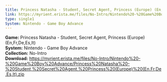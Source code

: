 ```yaml
---
title: Princess Natasha - Student, Secret Agent, Princess (Europe) (En,Fr,De,Es,It)
link: https://myrient.erista.me/files/No-Intro/Nintendo%20-%20Game%20Boy%20Advance/Princess%20Natasha%20-%20Student,%20Secret%20Agent,%20Princess%20(Europe)%20(En,Fr,De,Es,It).zip
type: single1
System: Nintendo - Game Boy Advance
---
```

<b>Game:</b> Princess Natasha - Student, Secret Agent, Princess (Europe) (En,Fr,De,Es,It)<br>
<b>System:</b> Nintendo - Game Boy Advance<br>
<b>Collection:</b> No-Intro<br>
<b>Download:</b> https://myrient.erista.me/files/No-Intro/Nintendo%20-%20Game%20Boy%20Advance/Princess%20Natasha%20-%20Student,%20Secret%20Agent,%20Princess%20(Europe)%20(En,Fr,De,Es,It).zip